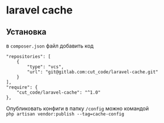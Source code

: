 # laravel cache

## Установка
в `composer.json` файл добавить код
```$xslt
"repositories": [
    {
        "type": "vcs",
        "url": "git@gitlab.com:cut_code/laravel-cache.git"
    }
],
"require": {
    "cut_code/laravel-cache": "^1.0"
},
```
Опубликовать конфиги в папку `/config` можно командой   
`php artisan vendor:publish --tag=cache-config`
